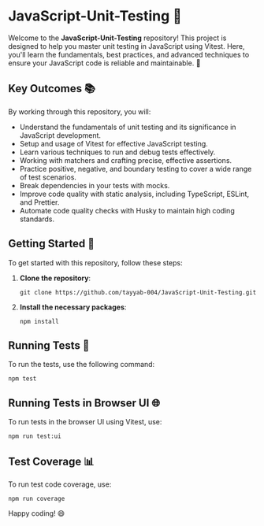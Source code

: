 # JavaScript-Unit-Testing 🚀

Welcome to the **JavaScript-Unit-Testing** repository! This project is designed to help you master unit testing in JavaScript using Vitest. Here, you'll learn the fundamentals, best practices, and advanced techniques to ensure your JavaScript code is reliable and maintainable. 🎉

## Key Outcomes 📚
By working through this repository, you will:
- Understand the fundamentals of unit testing and its significance in JavaScript development.
- Setup and usage of Vitest for effective JavaScript testing.
- Learn various techniques to run and debug tests effectively.
- Working with matchers and crafting precise, effective assertions.
- Practice positive, negative, and boundary testing to cover a wide range of test scenarios.
- Break dependencies in your tests with mocks.
- Improve code quality with static analysis, including TypeScript, ESLint, and Prettier.
- Automate code quality checks with Husky to maintain high coding standards.

## Getting Started 🏁
To get started with this repository, follow these steps:

1. **Clone the repository**:
   ```
   git clone https://github.com/tayyab-004/JavaScript-Unit-Testing.git
   ```

2. **Install the necessary packages**:
   ```
   npm install
   ```

## Running Tests 🧪
To run the tests, use the following command:
```
npm test
```

## Running Tests in Browser UI 🌐
To run tests in the browser UI using Vitest, use:
```
npm run test:ui
```

## Test Coverage 📊
To run test code coverage, use:
```
npm run coverage
```

Happy coding! 😄
